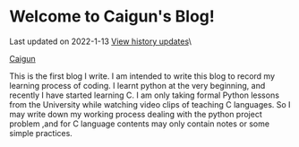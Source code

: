 # Welcome to Caigun's Blog!
Last updated on 2022-1-13 [View history updates](/menu.md)\

[Caigun](/my_page.md)

This is the first blog I write. I am intended to write this blog to record my learning process of coding. I learnt python at the very beginning, and recently I have started learning C. I am only taking formal Python lessons from the University while watching video clips of teaching C languages. So I may write down my working process dealing with the python project problem ,and for C language contents may only contain notes or some simple practices.
